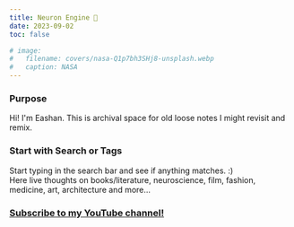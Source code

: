 ```yaml
---
title: Neuron Engine 🧠
date: 2023-09-02
toc: false

# image:
#   filename: covers/nasa-Q1p7bh3SHj8-unsplash.webp
#   caption: NASA
---
```

### Purpose
Hi! I'm Eashan. This is archival space for old loose notes I might revisit and remix. 

### Start with Search or Tags
Start typing in the search bar and see if anything matches. :)
<br>Here live thoughts on books/literature, neuroscience, film, fashion, medicine, art, architecture and more...

### [Subscribe to my YouTube channel!](https://www.youtube.com/@eashankotha)
